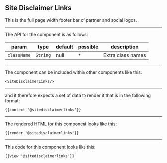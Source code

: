 ## Site Disclaimer Links

This is the full page width footer bar of partner and social logos.

-----
The API for the component is as follows:

| param         | type          | default       | possible      | description           |
|---            |---            |---            |---            |---                    |
| `className`   | `String`      | null          | `*`           | Extra class names |

-----
The component can be included within other components like this:

```
<SiteDisclaimerLinks/>
```

-----
and it therefore expects a set of data to render it that is in the following format:

```
{{context '@sitedisclaimerlinks'}}
```

-----
The rendered HTML for this component looks like this:

```
{{render '@sitedisclaimerlinks'}}
```

-----
This code for this component looks like this:

```
{{view '@sitedisclaimerlinks'}}
```
